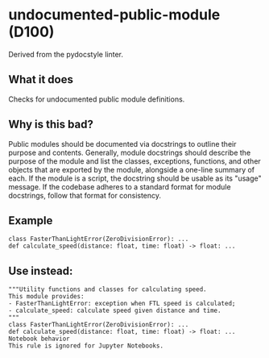 # undocumented-public-module (D100)
Derived from the pydocstyle linter.
## What it does
Checks for undocumented public module definitions.
## Why is this bad?
Public modules should be documented via docstrings to outline their purpose
and contents.
Generally, module docstrings should describe the purpose of the module and
list the classes, exceptions, functions, and other objects that are exported
by the module, alongside a one-line summary of each.
If the module is a script, the docstring should be usable as its "usage"
message.
If the codebase adheres to a standard format for module docstrings, follow
that format for consistency.
## Example
```
class FasterThanLightError(ZeroDivisionError): ...
def calculate_speed(distance: float, time: float) -> float: ...
```
## Use instead:
```
"""Utility functions and classes for calculating speed.
This module provides:
- FasterThanLightError: exception when FTL speed is calculated;
- calculate_speed: calculate speed given distance and time.
"""
class FasterThanLightError(ZeroDivisionError): ...
def calculate_speed(distance: float, time: float) -> float: ...
Notebook behavior
This rule is ignored for Jupyter Notebooks.
```